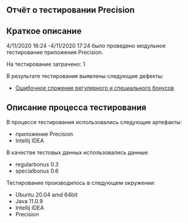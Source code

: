 ## Отчёт о тестировании Precision

## Краткое описание

4/11/2020 16:24 -4/11/2020 17:24 было проведено модульное тестирование приложения Precision.

На тестирование затрачено: 1

В результате тестирования выявлены следующие дефекты:
* [Ошибочное сложение регулярного и специального бонусов](https://github.com/dekotamin/precision/issues/1)

## Описание процесса тестирования

В процессе тестирования использовались следующие артефакты:
* приложение Precision
* Intellij IDEA

В качестве тестовых данных использовались данные:
* regularbonus 0.3
* specialbonus 0.6

Тестирование производилось в следующем окружении:
* Ubuntu 20.04 amd 64bit
* Java 11.0.9
* Intellij IDEA
* Precision 
